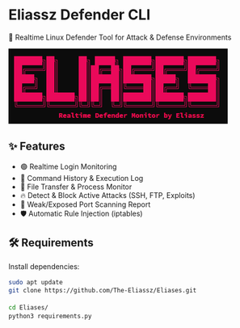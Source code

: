 # Eliassz Defender CLI

🎯 Realtime Linux Defender Tool for Attack & Defense Environments

![banner](https://github.com/The-Eliassz/Eliases/blob/main/banner.png)

## ✨ Features
- 🟢 Realtime Login Monitoring
- 📜 Command History & Execution Log
- 🧠 File Transfer & Process Monitor
- 🔥 Detect & Block Active Attacks (SSH, FTP, Exploits)
- 🚨 Weak/Exposed Port Scanning Report
- 🛡️ Automatic Rule Injection (iptables)

## 🛠️ Requirements

Install dependencies:
```bash
sudo apt update
git clone https://github.com/The-Eliassz/Eliases.git

cd Eliases/
python3 requirements.py
